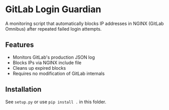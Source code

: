 # GitLab Login Guardian

A monitoring script that automatically blocks IP addresses in NGINX (GitLab Omnibus) after repeated failed login attempts.

## Features
- Monitors GitLab's production JSON log
- Blocks IPs via NGINX include file
- Cleans up expired blocks
- Requires no modification of GitLab internals

## Installation
See `setup.py` or use `pip install .` in this folder.
